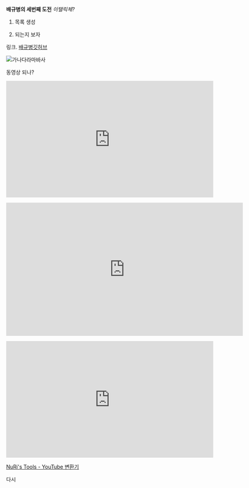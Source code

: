 **배규병의 세번째 도전**
*이탤릭체?*

1. 목록 생성

2. 되는지 보자

링크. [배규병깃허브](kyubyeong.github.io)

![가나다라마바사](kyubyeong.github.io)

동영상 되나?
<iframe width="560" height="315" src="https://www.youtube.com/embed/DXTtv2ZfLzQ" frameborder="0" allowfullscreen></iframe>

<embed src="http://www.youtube.com/v/H8Z0z9JV__I?version=3&amp;hl=ko_KR" type="application/x-shockwave-flash" width="640" height="360" allowscriptaccess="always" allowfullscreen="true"></embed>

<div><object width="560" height="315"><param name="movie" value="https://www.youtube.com/v/wnCyd6phVYs?version=3"></param><param name="allowFullScreen" value="true"></param><param name="allowscriptaccess" value="always"></param><embed src="https://www.youtube.com/v/wnCyd6phVYs?version=3" type="application/x-shockwave-flash" width="560" height="315" allowscriptaccess="always" allowfullscreen="true"></embed></object></div><p><a href="http://nuridol.net/ut_convert.html">NuRi's Tools - YouTube 변환기</a></p>

다시
<div><object width="560" height="315"><param name="movie" value="https://www.youtube.com/v/wnCyd6phVYs?version=3"></param><param name="allowFullScreen" value="true"></param><param name="allowscriptaccess" value="always"></param><embed 
